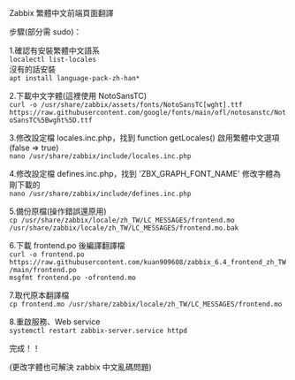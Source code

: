 Zabbix 繁體中文前端頁面翻譯  


步驟(部分需 sudo)：  

1.確認有安裝繁體中文語系  
```localectl list-locales```  
沒有的話安裝  
```apt install language-pack-zh-han*```  

2.下載中文字體(這裡使用 NotoSansTC)  
```curl -o /usr/share/zabbix/assets/fonts/NotoSansTC[wght].ttf https://raw.githubusercontent.com/google/fonts/main/ofl/notosanstc/NotoSansTC%5Bwght%5D.ttf```  

3.修改設定檔 locales.inc.php，找到 function getLocales() 啟用繁體中文選項(false => true)  
```nano /usr/share/zabbix/include/locales.inc.php```  

4.修改設定檔 defines.inc.php，找到 'ZBX_GRAPH_FONT_NAME' 修改字體為剛下載的  
```nano /usr/share/zabbix/include/defines.inc.php```  

5.備份原檔(操作錯誤還原用)  
```cp /usr/share/zabbix/locale/zh_TW/LC_MESSAGES/frontend.mo /usr/share/zabbix/locale/zh_TW/LC_MESSAGES/frontend.mo.bak```  

6.下載 frontend.po 後編譯翻譯檔  
```curl -o frontend.po https://raw.githubusercontent.com/kuan909608/zabbix_6.4_frontend_zh_TW/main/frontend.po```  
```msgfmt frontend.po -ofrontend.mo```  

7.取代原本翻譯檔  
```cp frontend.mo /usr/share/zabbix/locale/zh_TW/LC_MESSAGES/frontend.mo```  

8.重啟服務、Web service  
```systemctl restart zabbix-server.service httpd```  

完成！！  

(更改字體也可解決 zabbix 中文亂碼問題)
